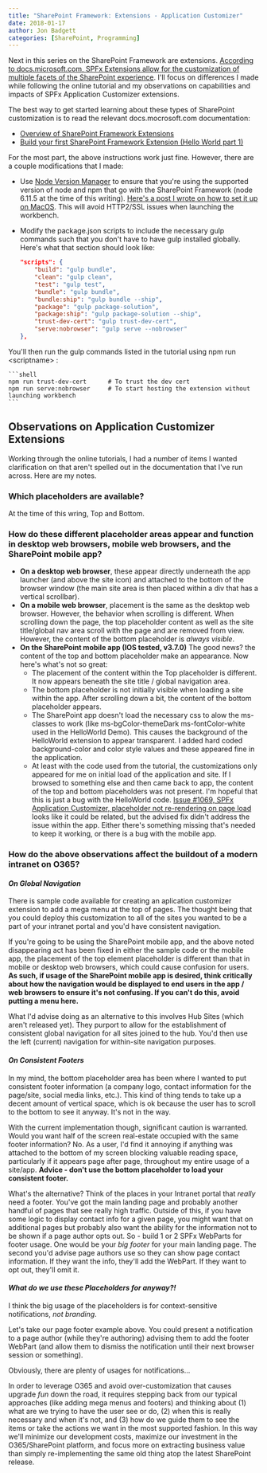 ```yaml
---
title: "SharePoint Framework: Extensions - Application Customizer"
date: 2018-01-17
author: Jon Badgett
categories: [SharePoint, Programming]
---
```


Next in this series on the SharePoint Framework are extensions. [According to docs.microsoft.com, SPFx Extensions allow for the customization of multiple facets of the SharePoint experience](https://docs.microsoft.com/en-us/sharepoint/dev/spfx/extensions/overview-extensions). I'll focus on differences I made while following the online tutorial and my observations on capabilities and impacts of SPFx Application Customizer extensions.
<!--more-->

The best way to get started learning about these types of SharePoint customization is to read the relevant docs.mocrosoft.com documentation:

 * [Overview of SharePoint Framework Extensions](https://docs.microsoft.com/en-us/sharepoint/dev/spfx/extensions/overview-extensions)
 * [Build your first SharePoint Framework Extension (Hello World part 1)](https://docs.microsoft.com/en-us/sharepoint/dev/spfx/extensions/get-started/build-a-hello-world-extension)

For the most part, the above instructions work just fine. However, there are a couple modifications that I made:

* Use [Node Version Manager](https://github.com/creationix/nvm) to ensure that you're using the supported version of node and npm that go with the SharePoint Framework (node 6.11.5 at the time of this writing). [Here's a post I wrote on how to set it up on MacOS](/2018/01/16/configuring-nvm-for-osx). This will avoid HTTP2/SSL issues when launching the workbench.

* Modify the package.json scripts to include the necessary gulp commands such that you don't have to have gulp installed globally. Here's what that section should look like:
	
	```json
	"scripts": {
	    "build": "gulp bundle",
	    "clean": "gulp clean",
	    "test": "gulp test",
	    "bundle": "gulp bundle",
	    "bundle:ship": "gulp bundle --ship",
	    "package": "gulp package-solution",
	    "package:ship": "gulp package-solution --ship",
	    "trust-dev-cert": "gulp trust-dev-cert",
	    "serve:nobrowser": "gulp serve --nobrowser"
	},
	```
You'll then run the gulp commands listed in the tutorial using npm run \<scriptname\> :

	```shell
	npm run trust-dev-cert		# To trust the dev cert
	npm run serve:nobrowser		# To start hosting the extension without launching workbench	
	```	

## Observations on Application Customizer Extensions
Working through the online tutorials, I had a number of items I wanted clarification on that aren't spelled out in the documentation that I've run across. Here are my notes.

### Which placeholders are available?

At the time of this wring, Top and Bottom. 

### How do these different placeholder areas appear and function in desktop web browsers, mobile web browsers, and the SharePoint mobile app?
 
* **On a desktop web browser**, these appear directly underneath the app launcher (and above the site icon) and attached to the bottom of the browser window (the main site area is then placed within a div that has a vertical scrollbar). 
* **On a mobile web browser**, placement is the same as the desktop web browser. However, the behavior when scrolling is different. When scrolling down the page, the top placeholder content as well as the site title/global nav area scroll with the page and are removed from view. However, the content of the bottom placeholder is *always visible*. 
* **On the SharePoint mobile app (IOS tested, v3.7.0)** The good news? the content of the top and bottom placeholder make an appearance. Now here's what's not so great:
	* The placement of the content within the Top placeholder is different. It now appears beneath the site title / global navigation area. 
	* The bottom placeholder is not initially visible when loading a site within the app. After scrolling down a bit, the content of the bottom placeholder appears.
	* The SharePoint app doesn't load the necessary css to alow the ms- classes to work (like ms-bgColor-themeDark ms-fontColor-white used in the HelloWorld Demo). This causes the background of the HelloWorld extension to appear transparent. I added hard coded background-color and color style values and these appeared fine in the application.
	* At least with the code used from the tutorial, the customizations only appeared for me on initial load of the application and site. If I browsed to something else and then came back to app, the content of the top and bottom placeholders was not present. I'm hopeful that this is just a bug with the HelloWorld code. [Issue #1069, SPFx Application Customizer, placeholder not re-rendering on page load](https://github.com/SharePoint/sp-dev-docs/issues/1069) looks like it could be related, but the advised fix didn't address the issue within the app. Either there's something missing that's needed to keep it working, or there is a bug with the mobile app.

### How do the above observations affect the buildout of a modern intranet on O365?

#### *On Global Navigation*

There is sample code available for creating an aplication customizer extension to add a mega menu at the top of pages. The thought being that you could deploy this customization to all of the sites you wanted to be a part of your intranet portal and you'd have consistent navigation. 

If you're going to be using the SharePoint mobile app, and the above noted disappearing act has been fixed in either the sample code or the mobile app, the placement of the top element placeholder is different than that in mobile or desktop web browsers, which could cause confusion for users. **As such, if usage of the SharePoint mobile app is desired, think critically about how the navigation would be displayed to end users in the app / web browsers to ensure it's not confusing. If you can't do this, avoid putting a menu here.** 

What I'd advise doing as an alternative to this involves Hub Sites (which aren't released yet). They purport to allow for the establishment of consistent global navigation for all sites joined to the hub. You'd then use the left (current) navigation for within-site navigation purposes. 

#### *On Consistent Footers*

In my mind, the bottom placeholder area has been where I wanted to put consistent footer information (a company logo, contact information for the page/site, social media links, etc.). This kind of thing tends to take up a decent amount of vertical space, which is ok because the user has to scroll to the bottom to see it anyway. It's not in the way.

With the current implementation though, significant caution is warranted. Would you want half of the screen real-estate occupied with the same footer information? No. As a user, I'd find it annoying if anything was attached to the bottom of my screen blocking valuable reading space, particularly if it appears page after page, throughout my entire usage of a site/app. **Advice - don't use the bottom placeholder to load your consistent footer.**

What's the alternative? Think of the places in your Intranet portal that *really* need a footer. You've got the main landing page and probably another handful of pages that see really high traffic. Outside of this, if you have some logic to display contact info for a given page, you might want that on additional pages but probably also want the ability for the information not to be shown if a page author opts out. So - build 1 or 2 SPFx WebParts for footer usage. One would be your *big footer* for your main landing page. The second you'd advise page authors use so they can show page contact information. If they want the info, they'll add the WebPart. If they want to opt out, they'll omit it.

#### *What do we use these Placeholders for anyway?!*
I think the big usage of the placeholders is for context-sensitive notifications, *not branding*. 

Let's take our page footer example above. You could present a notification to a page author (while they're authoring) advising them to add the footer WebPart (and allow them to dismiss the notification until their next browser session or something). 

Obviously, there are plenty of usages for notifications...

In order to leverage O365 and avoid over-customization that causes upgrade *fun* down the road, it requires stepping back from our typical approaches (like adding mega menus and footers) and thinking about (1) what are we trying to have the user see or do, (2) when this is really necessary and when it's not, and (3) how do we guide them to see the items or take the actions we want in the most supported fashion. In this way we'll minimize our development costs, maximize our investment in the O365/SharePoint platform, and focus more on extracting business value than simply re-implementing the same old thing atop the latest SharePoint release. 



